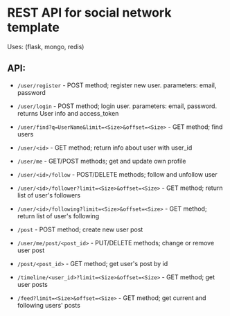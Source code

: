 REST API for social network template
===============

Uses: (flask, mongo, redis)

API:
----
* `/user/register` - POST method; register new user. parameters: email, password
* `/user/login` - POST method; login user. parameters: email, password. returns User info and access_token
* `/user/find?q=UserName&limit=<Size>&offset=<Size>` - GET method; find users
* `/user/<id>` - GET method; return info about user with user_id
* `/user/me` - GET/POST methods; get and update own profile
* `/user/<id>/follow` - POST/DELETE methods; follow and unfollow user
* `/user/<id>/follower?limit=<Size>&offset=<Size>` - GET method; return list of user's followers
* `/user/<id>/following?limit=<Size>&offset=<Size>` - GET method; return list of user's following

* `/post` - POST method; create new user post
* `/user/me/post/<post_id>` - PUT/DELETE methods; change or remove user post
* `/post/<post_id>` - GET method; get user's post by id
* `/timeline/<user_id>?limit=<Size>&offset=<Size>` - GET method; get user posts
* `/feed?limit=<Size>&offset=<Size>` - GET method; get current and following users' posts


